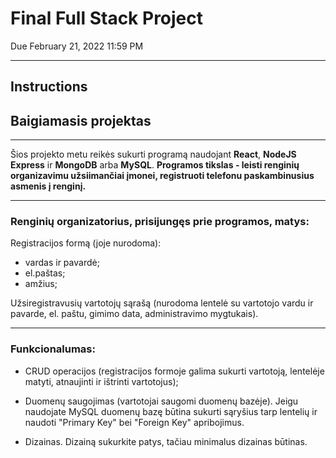 # Final Full Stack Project
Due February 21, 2022 11:59 PM
***
## Instructions
## Baigiamasis projektas
***

Šios projekto metu reikės sukurti programą naudojant __React__, __NodeJS__ __Express__ ir __MongoDB__ arba __MySQL__. __Programos tikslas - leisti renginių organizavimu užsiimančiai įmonei, registruoti telefonu paskambinusius asmenis į renginį.__ 

***
### Renginių organizatorius, prisijungęs prie programos, matys: 

Registracijos formą (joje nurodoma): 
* vardas ir pavardė; 
* el.paštas; 
* amžius;

Užsiregistravusių vartotojų sąrašą (nurodoma lentelė su vartotojo vardu ir pavarde, el. paštu, gimimo data, administravimo mygtukais).
***
### Funkcionalumas:

* CRUD operacijos (registracijos formoje galima sukurti vartotoją, lentelėje matyti, atnaujinti ir ištrinti vartotojus);

* Duomenų saugojimas (vartotojai saugomi duomenų bazėje). Jeigu naudojate MySQL duomenų bazę būtina sukurti sąryšius tarp lentelių ir naudoti "Primary Key" bei "Foreign Key" apribojimus.

* Dizainas. Dizainą sukurkite patys, tačiau minimalus dizainas būtinas.

